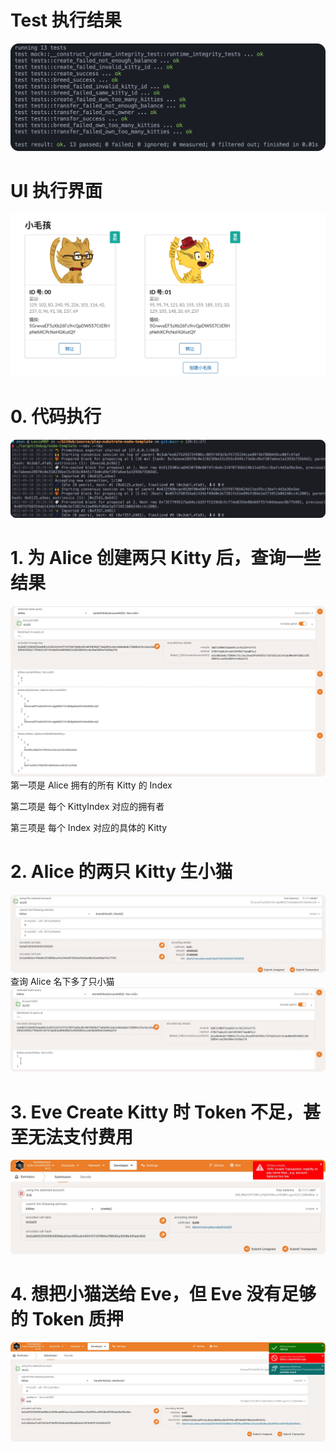 # Test 执行结果
![](./img/test.jpg)

# UI 执行界面
![](./img/front.jpg)

# 0. 代码执行
![](./img/run.jpg)

# 1. 为 Alice 创建两只 Kitty 后，查询一些结果
![](./img/aliceKitties.jpg)
第一项是 Alice 拥有的所有 Kitty 的 Index

第二项是 每个 KittyIndex 对应的拥有者

第三项是 每个 Index 对应的具体的 Kitty

# 2. Alice 的两只 Kitty 生小猫
![](./img/breed.jpg)
查询 Alice 名下多了只小猫
![](./img/AliceNewKitty.jpg)

# 3. Eve Create Kitty 时 Token 不足，甚至无法支付费用
![](./img/notEnoughTokens.jpg)

# 4. 想把小猫送给 Eve，但 Eve 没有足够的 Token 质押
![](./img/transferNoTokens.jpg)